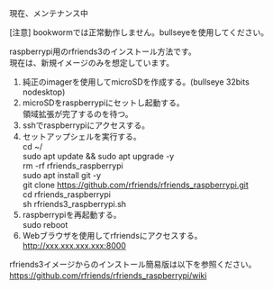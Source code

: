 現在、メンテナンス中  
  
  
[注意] bookwormでは正常動作しません。bullseyeを使用してください。   
  
raspberrypi用のrfriends3のインストール方法です。  
現在は、新規イメージのみを想定しています。  
  
1. 純正のimagerを使用してmicroSDを作成する。(bullseye 32bits nodesktop)   
2. microSDをraspberrypiにセットし起動する。  
   領域拡張が完了するのを待つ。  
3. sshでraspberrypiにアクセスする。  
4. セットアップシェルを実行する。  
   cd  ~/  
   sudo apt update && sudo apt upgrade -y  
   rm -rf rfriends_raspberrypi  
   sudo apt install git -y  
   git clone https://github.com/rfriends/rfriends_raspberrypi.git  
   cd rfriends_raspberrypi  
   sh rfriends3_raspberrypi.sh
6. raspberrypiを再起動する。  
   sudo reboot  
7. Webブラウザを使用してrfriendsにアクセスする。  
   http://xxx.xxx.xxx.xxx:8000
   
rfriends3イメージからのインストール簡易版は以下を参照ください。  
https://github.com/rfriends/rfriends_raspberrypi/wiki  　　

